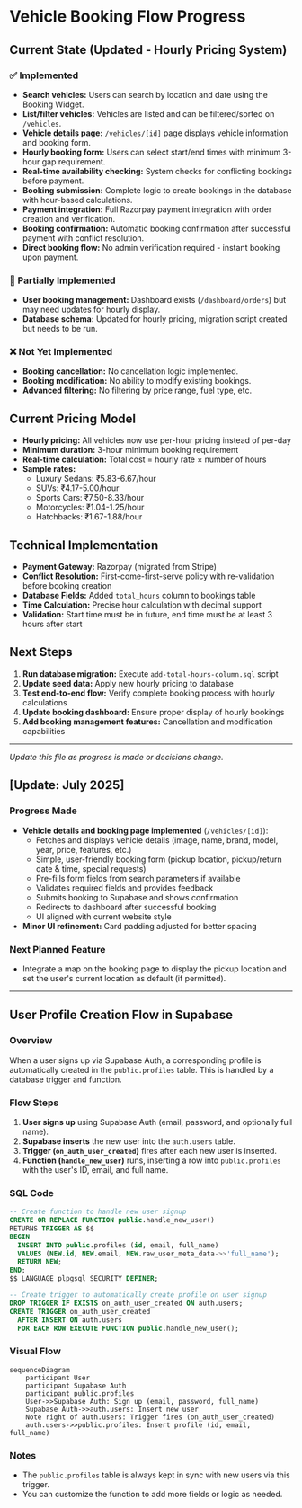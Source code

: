 # Vehicle Booking Flow Progress

## Current State (Updated - Hourly Pricing System)

### ✅ Implemented
- **Search vehicles:** Users can search by location and date using the Booking Widget.
- **List/filter vehicles:** Vehicles are listed and can be filtered/sorted on `/vehicles`.
- **Vehicle details page:** `/vehicles/[id]` page displays vehicle information and booking form.
- **Hourly booking form:** Users can select start/end times with minimum 3-hour gap requirement.
- **Real-time availability checking:** System checks for conflicting bookings before payment.
- **Booking submission:** Complete logic to create bookings in the database with hour-based calculations.
- **Payment integration:** Full Razorpay payment integration with order creation and verification.
- **Booking confirmation:** Automatic booking confirmation after successful payment with conflict resolution.
- **Direct booking flow:** No admin verification required - instant booking upon payment.

### 🚧 Partially Implemented
- **User booking management:** Dashboard exists (`/dashboard/orders`) but may need updates for hourly display.
- **Database schema:** Updated for hourly pricing, migration script created but needs to be run.

### ❌ Not Yet Implemented
- **Booking cancellation:** No cancellation logic implemented.
- **Booking modification:** No ability to modify existing bookings.
- **Advanced filtering:** No filtering by price range, fuel type, etc.

## Current Pricing Model
- **Hourly pricing:** All vehicles now use per-hour pricing instead of per-day
- **Minimum duration:** 3-hour minimum booking requirement
- **Real-time calculation:** Total cost = hourly rate × number of hours
- **Sample rates:**
  - Luxury Sedans: ₹5.83-6.67/hour
  - SUVs: ₹4.17-5.00/hour  
  - Sports Cars: ₹7.50-8.33/hour
  - Motorcycles: ₹1.04-1.25/hour
  - Hatchbacks: ₹1.67-1.88/hour

## Technical Implementation
- **Payment Gateway:** Razorpay (migrated from Stripe)
- **Conflict Resolution:** First-come-first-serve policy with re-validation before booking creation
- **Database Fields:** Added `total_hours` column to bookings table
- **Time Calculation:** Precise hour calculation with decimal support
- **Validation:** Start time must be in future, end time must be at least 3 hours after start

## Next Steps
1. **Run database migration:** Execute `add-total-hours-column.sql` script
2. **Update seed data:** Apply new hourly pricing to database
3. **Test end-to-end flow:** Verify complete booking process with hourly calculations
4. **Update booking dashboard:** Ensure proper display of hourly bookings
5. **Add booking management features:** Cancellation and modification capabilities

---

*Update this file as progress is made or decisions change.* 

## [Update: July 2025]

### Progress Made
- **Vehicle details and booking page implemented** (`/vehicles/[id]`):
  - Fetches and displays vehicle details (image, name, brand, model, year, price, features, etc.)
  - Simple, user-friendly booking form (pickup location, pickup/return date & time, special requests)
  - Pre-fills form fields from search parameters if available
  - Validates required fields and provides feedback
  - Submits booking to Supabase and shows confirmation
  - Redirects to dashboard after successful booking
  - UI aligned with current website style
- **Minor UI refinement:** Card padding adjusted for better spacing

### Next Planned Feature
- Integrate a map on the booking page to display the pickup location and set the user's current location as default (if permitted). 

---

## User Profile Creation Flow in Supabase

### Overview
When a user signs up via Supabase Auth, a corresponding profile is automatically created in the `public.profiles` table. This is handled by a database trigger and function.

### Flow Steps
1. **User signs up** using Supabase Auth (email, password, and optionally full name).
2. **Supabase inserts** the new user into the `auth.users` table.
3. **Trigger (`on_auth_user_created`)** fires after each new user is inserted.
4. **Function (`handle_new_user`)** runs, inserting a row into `public.profiles` with the user's ID, email, and full name.

### SQL Code
```sql
-- Create function to handle new user signup
CREATE OR REPLACE FUNCTION public.handle_new_user()
RETURNS TRIGGER AS $$
BEGIN
  INSERT INTO public.profiles (id, email, full_name)
  VALUES (NEW.id, NEW.email, NEW.raw_user_meta_data->>'full_name');
  RETURN NEW;
END;
$$ LANGUAGE plpgsql SECURITY DEFINER;

-- Create trigger to automatically create profile on user signup
DROP TRIGGER IF EXISTS on_auth_user_created ON auth.users;
CREATE TRIGGER on_auth_user_created
  AFTER INSERT ON auth.users
  FOR EACH ROW EXECUTE FUNCTION public.handle_new_user();
```

### Visual Flow
```mermaid
sequenceDiagram
    participant User
    participant Supabase Auth
    participant public.profiles
    User->>Supabase Auth: Sign up (email, password, full_name)
    Supabase Auth->>auth.users: Insert new user
    Note right of auth.users: Trigger fires (on_auth_user_created)
    auth.users->>public.profiles: Insert profile (id, email, full_name)
```

### Notes
- The `public.profiles` table is always kept in sync with new users via this trigger.
- You can customize the function to add more fields or logic as needed. 